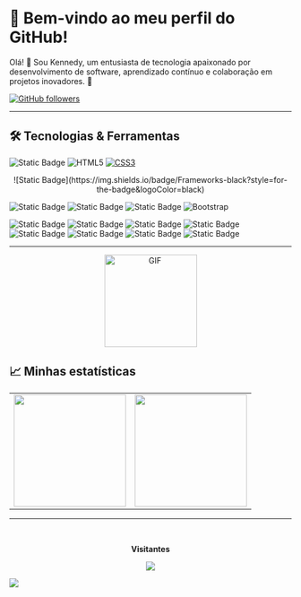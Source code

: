 # 🌟 Bem-vindo ao meu perfil do GitHub!

Olá! 👋 Sou Kennedy, um entusiasta de tecnologia apaixonado por desenvolvimento de software, aprendizado contínuo e colaboração em projetos inovadores. 🚀

  [![GitHub followers](https://img.shields.io/github/followers/Kennedyr3.svg?style=social&label=Follow&maxAge=2592000)](https://github.com/Kennedyr3?tab=followers)

---

## 🛠️ Tecnologias & Ferramentas

  ![Static Badge](https://img.shields.io/badge/JavaScript-black?logo=JavaScript)
  ![HTML5](https://img.shields.io/badge/-HTML5-E34F26?style=flat&logo=html5&logoColor=white)
  [![CSS3](https://img.shields.io/badge/-CSS3-1572B6?style=flat&logo=css3&link=https://github.com/Kennedyr3/frontend-birita)](https://github.com/Kennedyr3/frontend-birita)

<div align="center">
  ![Static Badge](https://img.shields.io/badge/Frameworks-black?style=for-the-badge&logoColor=black)
</div>
  
  ![Static Badge](https://img.shields.io/badge/React-%23252525?logo=React)
  ![Static Badge](https://img.shields.io/badge/React%20Native-%23252525?logo=React)
  ![Static Badge](https://img.shields.io/badge/Next.js-%23252525?logo=next.js)
  ![Bootstrap](https://img.shields.io/badge/-Bootstrap-purple?style=flat&logo=bootstrap)
  
  ![Static Badge](https://img.shields.io/badge/TypeScript-white?logo=typeScript)
  ![Static Badge](https://img.shields.io/badge/Node.js-%23252525?logo=Node.js)
  ![Static Badge](https://img.shields.io/badge/GitHub-%23252525?logo=GitHub)
  ![Static Badge](https://img.shields.io/badge/Tailwind%20CSS-%23252525?logo=Tailwind%20CSS)
  ![Static Badge](https://img.shields.io/badge/AWS%20Amplify-%23252525?logo=AWS%20Amplify)
  ![Static Badge](https://img.shields.io/badge/AWS%20Lambda-%23252525?logo=AWS%20Lambda)
  ![Static Badge](https://img.shields.io/badge/Serverless-%23252525?logo=Serverless)
  ![Static Badge](https://img.shields.io/badge/Bitbucket-%23252525?logo=Bitbucket)


---
<div align="center">
  <img align="center" height="165" alt="GIF" src="https://i.pinimg.com/originals/e4/26/70/e426702edf874b181aced1e2fa5c6cde.gif" />
</div>

## 📈 Minhas estatísticas

<table cellpadding="0">
  <tr style="padding: 0">
    <!-- GitHub Stats Card -->  
    <td valign="top"><img height="200" src="https://github-readme-stats.vercel.app/api?username=kennedyr3&show_icons=true&theme=radical#gh-dark-mode-only"/></td>
    <!-- GitHub Top Language Card -->
    <td valign="top"><img height="200" src="https://github-readme-stats.vercel.app/api/top-langs/?username=kennedyr3&layout=compact&theme=radical&custom_title=Languages"/></td>
  </tr>
</table>

---

<div align="center">
  <br><p align="centre"><b>Visitantes</b></p>  
  <p align="center"><img align="center" src="https://profile-counter.glitch.me/{kennedyr3}/count.svg" /></p> 
</div>

  <img src="https://capsule-render.vercel.app/api?type=waving&color=gradient&height=130&width=200%&section=footer"/>
